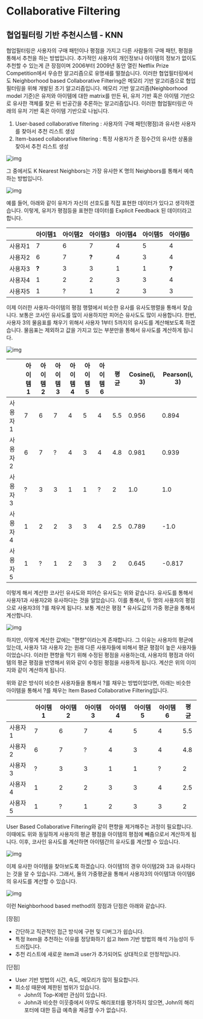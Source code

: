 # Collaborative Filtering

## 협업필터링 기반 추천시스템 - KNN

협업필터링은 사용자의 구매 패턴이나 평점을 가지고 다른 사람들의 구매 패턴, 평점을 통해서 추천을 하는 방법입니다. 추가적인 사용자의 개인정보나 아이템의 정보가 없이도 추천할 수 있는게 큰 장점이며 2006부터 2009년 동안 열린 Netflix Prize Competition에서 우승한 알고리즘으로 유명새를 떨쳤습니다. 이러한 협업필터링에서도 Neighborhood based Collaborative Filtering은 메모리 기반 알고리즘으로 협업 필터링을 위해 개발된 초기 알고리즘입니다. 메모리 기반 알고리즘(Neighborhood model 기준)은 유저와 아이템에 대한 matrix를 만든 뒤, 유저 기반 혹은 아이템 기반으로 유사한 객체를 찾은 뒤 빈공간을 추론하는 알고리즘입니다. 이러한 협업필터링은 아래의 유저 기반 혹은 아이템 기반으로 나뉩니다.

1. User-based collaborative filtering : 사용자의 구매 패턴(평점)과 유사한 사용자를 찾아서 추천 리스트 생성
2. Item-based collaborative filtering : 특정 사용자가 준 점수간의 유사한 상품을 찾아서 추천 리스트 생성

![img](https://drive.google.com/uc?export=view&id=1JfDSRwExlGUL_XWrd0Td6J3sLz36emA7)

그 중에서도 K Nearest Neighbors는 가장 유사한 K 명의 Neighbors를 통해서 예측하는 방법입니다.

![img](https://drive.google.com/uc?export=view&id=1LjFlGPZzIMaLD7C6OQo9n5raD12ez6HZ)

예를 들어, 아래와 같이 유저가 자신의 선호도를 직접 표현한 데이터가 있다고 생각하겠습니다. 이렇게, 유저가 평점등을 표현한 데이터를 Explicit Feedback 된 데이터라고 합니다.

|         | **아이템1** | **아이템2** | **아이템3** | **아이템4** | **아이템5** | **아이템6** |
| ------- | ----------- | ----------- | ----------- | ----------- | ----------- | ----------- |
| 사용자1 | 7           | 6           | 7           | 4           | 5           | 4           |
| 사용자2 | 6           | 7           | **?**       | 4           | 3           | 4           |
| 사용자3 | **?**       | 3           | 3           | 1           | 1           | **?**       |
| 사용자4 | 1           | 2           | 2           | 3           | 3           | 4           |
| 사용자5 | 1           | ?           | 1           | 2           | 3           | 3           |

이제 이러한 사용자-아이템의 평점 행렬에서 비슷한 유사를 유사도행렬을 통해서 찾습니다. 보통은 코사인 유사도를 많이 사용하지만 피어슨 유사도도 많이 사용합니다. 한번, 사용자 3의 물음표를 채우기 위해서 사용자 1부터 5까지의 유사도를 계산해보도록 하겠습니다. 물음표는 제외하고 값을 가지고 있는 부분만을 통해서 유사도를 계산하게 됩니다.

![img](https://drive.google.com/uc?export=view&id=10uslhTS6zgRD1dHIxLsnxL49SDcV3qoe)

|         | 아이템1 | 아이템2 | 아이템3 | 아이템4 | 아이템5 | 아이템6 | 평균 | Cosine(i, 3) | Pearson(i, 3) |
| ------- | ------- | ------- | ------- | ------- | ------- | ------- | ---- | ------------ | ------------- |
| 사용자1 | 7       | 6       | 7       | 4       | 5       | 4       | 5.5  | 0.956        | 0.894         |
| 사용자2 | 6       | 7       | ?       | 4       | 3       | 4       | 4.8  | 0.981        | 0.939         |
| 사용자3 | ?       | 3       | 3       | 1       | 1       | ?       | 2    | 1.0          | 1.0           |
| 사용자4 | 1       | 2       | 2       | 3       | 3       | 4       | 2.5  | 0.789        | -1.0          |
| 사용자5 | 1       | ?       | 1       | 2       | 3       | 3       | 2    | 0.645        | -0.817        |

이렇게 해서 계산한 코사인 유사도와 피어슨 유사도는 위와 같습니다. 유사도를 통해서 사용자1과 사용자2와 유사하다는 것을 알았습니다. 이를 통해서, 두 명의 사용자의 평점으로 사용자3의 ?를 채우게 됩니다. 보통 계산은 평점 * 유사도값의 가중 평균을 통해서 계산합니다.

![img](https://drive.google.com/uc?export=view&id=1SIadzsU-SnGvNnM-3bEMazUEsuW8MgeF)

하지만, 이렇게 계산한 값에는 "편향"이라는게 존재합니다. 그 이유는 사용자의 평균에 있는데, 사용자 1과 사용자 2는 원래 다른 사용자들에 비해서 평균 평점이 높은 사용자들이었습니다. 이러한 편향을 막기 위해 수정된 평점을 사용하는데, 사용자의 평점과 아이템의 평균 평점을 반영해서 위와 같이 수정된 평점을 사용하게 됩니다. 계산은 위의 이미지와 같이 계산하게 됩니다.



위와 같은 방식이 비슷한 사용자들을 통해서 ?를 채우는 방법이었다면, 아래는 비슷한 아이템을 통해서 ?를 채우는 Item Based Collaborative Filtering입니다.

|         | 아이템1 | 아이템2 | 아이템3 | 아이템4 | 아이템5 | 아이템6 | 평균 |
| ------- | ------- | ------- | ------- | ------- | ------- | ------- | ---- |
| 사용자1 | 7       | 6       | 7       | 4       | 5       | 4       | 5.5  |
| 사용자2 | 6       | 7       | ?       | 4       | 3       | 4       | 4.8  |
| 사용자3 | ?       | 3       | 3       | 1       | 1       | ?       | 2    |
| 사용자4 | 1       | 2       | 2       | 3       | 3       | 4       | 2.5  |
| 사용자5 | 1       | ?       | 1       | 2       | 3       | 3       | 2    |

User Based Collaborative Filtering와 같이 편향을 제거해주는 과정이 필요합니다. 이때에도 위와 동일하게 사용자의 평균 평점을 아이템의 평점에 빼줌으로서 계산하게 됩니다. 이후, 코사인 유사도를 계산하면 아이템간의 유사도를 계산할 수 있습니다.

![img](https://drive.google.com/uc?export=view&id=1VNM4WIpZMZ4lmLKRo4T2za6J7I0gjwGI)

이제 유사한 아이템을 찾아보도록 하겠습니다. 아이템1의 경우 아이템2와 3과 유사하다는 것을 알 수 있습니다. 그래서, 둘의 가중평균을 통해서 사용자3의 아이템1과 아이템6의 유사도를 계산할 수 있습니다.

![img](https://drive.google.com/uc?export=view&id=1sFYZNgNLv7fHrW3WszgSS9_fO-mFY0rY)

이런 Neighborhood based method의 장점과 단점은 아래와 같습니다.



[장점]

* 간단하고 직관적인 접근 방식에 구현 및 디버그가 쉽습니다.
* 특정 Item을 추천하는 이유를 정당화하기 쉽고 Item 기반 방법의 해석 가능성이 두드러집니다.
* 추천 리스트에 새로운 item과 user가 추가되어도 상대적으로 안정적입니다.



[단점]

* User 기반 방법의 시간, 속도, 메모리가 많이 필요합니다.
* 희소성 때문에 제한된 범위가 있습니다.
  * John의 Top-K에만 관심이 있습니다.
  * John과 비슷한 이웃중에서 아무도 해리포터를 평가하지 않으면, John의 해리포터에 대한 등급 예측을 제공할 수가 없습니다.